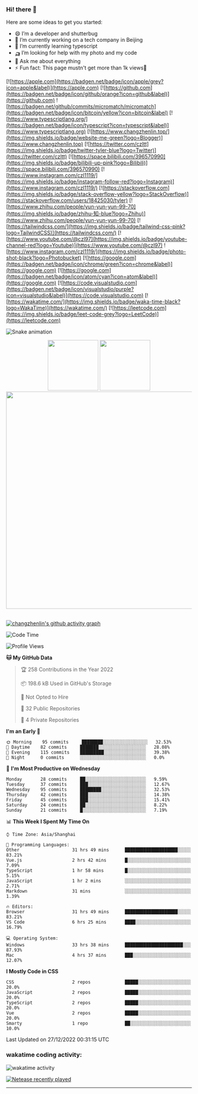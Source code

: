 
### Hi! there 👋


Here are some ideas to get you started:

- 😄 I’m a developer and shutterbug
- 🔭 I’m currently working on a tech company in Beijing
- 🌱 I’m currently learning typescript
- 🛺 I’m looking for help with my photo and my code
- 💬 Ask me about everything
- ⚡ Fun fact: This page mustn't get more than 1k views🤣

[![https://apple.com](https://badgen.net/badge/icon/apple/grey?icon=apple&label)](https://apple.com)
[![https://github.com](https://badgen.net/badge/icon/github/orange?icon=github&label)](https://github.com)
![https://badgen.net/github/commits/micromatch/micromatch](https://badgen.net/badge/icon/bitcoin/yellow?icon=bitcoin&label)
[![https://www.typescriptlang.org/](https://badgen.net/badge/icon/typescript?icon=typescript&label)](https://www.typescriptlang.org)
[![https://www.changzhenlin.top/](https://img.shields.io/badge/website-me-green?logo=Blogger)](https://www.changzhenlin.top)
[![https://twitter.com/czltt](https://img.shields.io/badge/twitter-tyler-blue?logo=Twitter)](https://twitter.com/czltt)
[![https://space.bilibili.com/396570990](https://img.shields.io/badge/bilibili-up-pink?logo=Bilibili)](https://space.bilibili.com/396570990)
[![https://www.instagram.com/czl1119/](https://img.shields.io/badge/instagram-follow-red?logo=Instagram)](https://www.instagram.com/czl1119/)
[![https://stackoverflow.com](https://img.shields.io/badge/stack-overflow-yellow?logo=StackOverflow)](https://stackoverflow.com/users/18425030/tyler)
[![https://www.zhihu.com/people/yun-yun-yun-99-70](https://img.shields.io/badge/zhihu-知-blue?logo=Zhihu)](https://www.zhihu.com/people/yun-yun-yun-99-70)
[![https://tailwindcss.com/](https://img.shields.io/badge/tailwind-css-pink?logo=TailwindCSS)](https://tailwindcss.com/)
[![https://www.youtube.com/@czl97](https://img.shields.io/badge/youtube-channel-red?logo=Youtube)](https://www.youtube.com/@czl97)
![https://www.instagram.com/czl1119/](https://img.shields.io/badge/photo-shot-black?logo=Photobucket)
[![https://google.com](https://badgen.net/badge/icon/chrome/green?icon=chrome&label)](https://google.com)
[![https://google.com](https://badgen.net/badge/icon/atom/cyan?icon=atom&label)](https://google.com)
[![https://code.visualstudio.com](https://badgen.net/badge/icon/visualstudio/purple?icon=visualstudio&label)](https://code.visualstudio.com)
[![https://wakatime.com/](https://img.shields.io/badge/waka-time-black?logo=WakaTime)](https://wakatime.com/)
[![https://leetcode.com](https://img.shields.io/badge/leet-code-grey?logo=LeetCode)](https://leetcode.com)






![Snake animation](https://github.com/changzhenlin/changzhenlin/blob/output/github-contribution-grid-snake.svg)

<!-- GitHub数据统计 -->
<div align="center">
  <img height="137px" src="https://github-readme-stats.vercel.app/api?username=changzhenlin&hide_title=true&hide_border=true&show_icons=trueline_height=21&text_color=000&icon_color=000&theme=graywhite" />
  <img height="137px" src="https://github-readme-stats.vercel.app/api/top-langs/?username=changzhenlin&hide_title=true&hide_border=true&layout=compact&langs_count=6&text_color=000&icon_color=fff&theme=graywhite" />
</div>

<!-- 连续提交代码天数记录 -->
<div align="center">
<!--   <img style="float:right" width="260" src="https://media.giphy.com/media/G90BPjJbzidJIbVs54/giphy.gif" /> -->
  <img width="590" src="https://github-readme-streak-stats.herokuapp.com/?user=changzhenlin&hide_border=true" />
</div>
<br>

<!-- [![changzhenlin's github activity graph](https://activity-graph.herokuapp.com/graph?username=changzhenlin&theme=dracula)](https://github.com/changzhenlin) -->
[![changzhenlin's github activity graph](https://github-readme-activity-graph.cyclic.app/graph?username=changzhenlin&theme=dracula&hide_border=true)](https://github.com/changzhenlin)


<!--START_SECTION:waka-->
![Code Time](http://img.shields.io/badge/Code%20Time-2%2C433%20hrs%204%20mins-blue)

![Profile Views](http://img.shields.io/badge/Profile%20Views-88-blue)

**🐱 My GitHub Data** 

> 🏆 258 Contributions in the Year 2022
 > 
> 📦 198.6 kB Used in GitHub's Storage 
 > 
> 🚫 Not Opted to Hire
 > 
> 📜 32 Public Repositories 
 > 
> 🔑 4 Private Repositories  
 > 
**I'm an Early 🐤** 

```text
🌞 Morning    95 commits     ████████░░░░░░░░░░░░░░░░░   32.53% 
🌆 Daytime    82 commits     ███████░░░░░░░░░░░░░░░░░░   28.08% 
🌃 Evening    115 commits    █████████░░░░░░░░░░░░░░░░   39.38% 
🌙 Night      0 commits      ░░░░░░░░░░░░░░░░░░░░░░░░░   0.0%

```
📅 **I'm Most Productive on Wednesday** 

```text
Monday       28 commits     ██░░░░░░░░░░░░░░░░░░░░░░░   9.59% 
Tuesday      37 commits     ███░░░░░░░░░░░░░░░░░░░░░░   12.67% 
Wednesday    95 commits     ████████░░░░░░░░░░░░░░░░░   32.53% 
Thursday     42 commits     ███░░░░░░░░░░░░░░░░░░░░░░   14.38% 
Friday       45 commits     ███░░░░░░░░░░░░░░░░░░░░░░   15.41% 
Saturday     24 commits     ██░░░░░░░░░░░░░░░░░░░░░░░   8.22% 
Sunday       21 commits     █░░░░░░░░░░░░░░░░░░░░░░░░   7.19%

```


📊 **This Week I Spent My Time On** 

```text
⌚︎ Time Zone: Asia/Shanghai

💬 Programming Languages: 
Other                    31 hrs 49 mins      ████████████████████░░░░░   83.21% 
Vue.js                   2 hrs 42 mins       █░░░░░░░░░░░░░░░░░░░░░░░░   7.09% 
TypeScript               1 hr 58 mins        █░░░░░░░░░░░░░░░░░░░░░░░░   5.15% 
JavaScript               1 hr 2 mins         ░░░░░░░░░░░░░░░░░░░░░░░░░   2.71% 
Markdown                 31 mins             ░░░░░░░░░░░░░░░░░░░░░░░░░   1.39%

🔥 Editors: 
Browser                  31 hrs 49 mins      ████████████████████░░░░░   83.21% 
VS Code                  6 hrs 25 mins       ████░░░░░░░░░░░░░░░░░░░░░   16.79%

💻 Operating System: 
Windows                  33 hrs 38 mins      ██████████████████████░░░   87.93% 
Mac                      4 hrs 37 mins       ███░░░░░░░░░░░░░░░░░░░░░░   12.07%

```

**I Mostly Code in CSS** 

```text
CSS                      2 repos             █████░░░░░░░░░░░░░░░░░░░░   20.0% 
JavaScript               2 repos             █████░░░░░░░░░░░░░░░░░░░░   20.0% 
TypeScript               2 repos             █████░░░░░░░░░░░░░░░░░░░░   20.0% 
Vue                      2 repos             █████░░░░░░░░░░░░░░░░░░░░   20.0% 
Smarty                   1 repo              ██░░░░░░░░░░░░░░░░░░░░░░░   10.0%

```



 Last Updated on 27/12/2022 00:31:15 UTC
<!--END_SECTION:waka-->

### wakatime coding activity:
![wakatime activity](https://wakatime.com/share/@49f7718f-695e-418d-8c8b-7a1308f135bf/80f4e743-f82f-43f5-8990-3e247b6b16c5.svg)

[![Netease recently played](https://netease-recent-profile.vercel.app/?id=437226058&width=850)](https://netease-recent-profile.vercel.app/?id=437226058&width=850)

---

